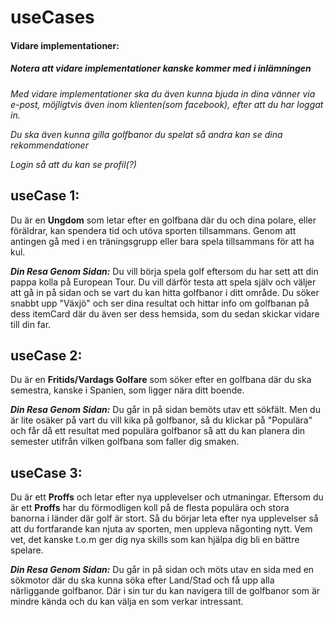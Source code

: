 ﻿# useCases

#### Vidare implementationer:
##### *Notera att vidare implementationer kanske kommer med i inlämningen*
*Med vidare implementationer ska du även kunna bjuda in dina vänner via e-post, möjligtvis även inom klienten(som facebook), efter att du har loggat in.*

*Du ska även kunna gilla golfbanor du spelat så andra kan se dina rekommendationer*

*Login så att du kan se profil(?)*

## useCase 1: 
Du är en **Ungdom** som letar efter en golfbana där du och dina polare, eller föräldrar, kan spendera tid och utöva sporten tillsammans. Genom att antingen gå med i en träningsgrupp eller bara spela tillsammans för att ha kul.

***Din Resa Genom Sidan:***
Du vill börja spela golf eftersom du har sett att din pappa kolla på European Tour. Du vill därför testa att spela själv och väljer att gå in på sidan och se vart du kan hitta golfbanor i ditt område. Du söker snabbt upp "Växjö" och ser dina resultat och hittar info om golfbanan på dess itemCard där du även ser dess hemsida, som du sedan skickar vidare till din far. 

## useCase 2:
Du är en **Fritids/Vardags Golfare** som söker efter en golfbana där du ska semestra, kanske i Spanien, som ligger nära ditt boende.

***Din Resa Genom Sidan:***
Du går in på sidan bemöts utav ett sökfält. Men du är lite osäker på vart du vill kika på golfbanor, så du klickar på "Populära" och får då ett resultat med populära golfbanor så att du kan planera din semester utifrån vilken golfbana som faller dig smaken.

## useCase 3:
Du är ett **Proffs** och letar efter nya upplevelser och utmaningar. Eftersom du är ett **Proffs** har du förmodligen koll på de flesta populära och stora banorna i länder där golf är stort. Så du börjar leta efter nya upplevelser så att du fortfarande kan njuta av sporten, men uppleva någonting nytt. Vem vet, det kanske t.o.m ger dig nya skills som kan hjälpa dig bli en bättre spelare. 

***Din Resa Genom Sidan:***
Du går in på sidan och möts utav en sida med en sökmotor där du ska kunna söka efter Land/Stad och få upp alla närliggande golfbanor. Där i sin tur du kan navigera till de golfbanor som är mindre kända och du kan välja en som verkar intressant.

